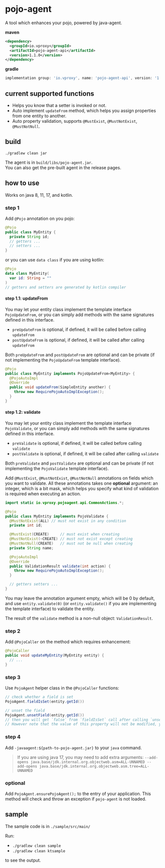 # pojo-agent

A tool which enhances your pojo, powered by java-agent.

**maven**

```xml
<dependency>
  <groupId>io.vproxy</groupId>
  <artifactId>pojo-agent-api</artifactId>
  <version>1.1.0</version>
</dependency>
```

**gradle**

```groovy
implementation group: 'io.vproxy', name: 'pojo-agent-api', version: '1.1.0'
```

## current supported functions

* Helps you know that a setter is invoked or not.
* Auto implement `updateFrom` method, which helps you assign properties from one entity to another.
* Auto property validation, supports `@MustExist`, `@MustNotExist`, `@MustNotNull`.

## build

```
./gradlew clean jar
```

The agent is in `build/libs/pojo-agent.jar`.  
You can also get the pre-built agent in the release pages.

## how to use

Works on java 8, 11, 17, and kotlin.

### step 1

Add `@Pojo` annotation on you pojo:

```java
@Pojo
public class MyEntity {
  private String id;
  // getters ...
  // setters ...
}
```

or you can use `data class` if you are using kotlin:

```kotlin
@Pojo
data class MyEntity(
  var id: String = ""
)
// getters and setters are generated by kotlin compiler
```

#### step 1.1: updateFrom

You may let your entity class implement the template interface `PojoUpdateFrom`, or you can simply add methods with the same signatures defined in this interface.

* `preUpdateFrom` is optional, if defined, it will be called before calling `updateFrom`
* `postUpdateFrom` is optional, if defined, it will be called after calling `updateFrom`

Both `preUpdateFrom` and `postUpdateFrom` are optional and can be private (if not implementing the `PojoUpdateFrom` template interface).

```java
@Pojo
public class MyEntity implements PojoUpdateFrom<MyEntity> {
  @PojoAutoImpl
  @Override
  public void updateFrom(SimpleEntity another) {
    throw new RequirePojoAutoImplException();
  }
}
```

#### step 1.2: validate

You may let your entity class implement the template interface `PojoValidate`, or you can simply add methods with the same signatures defined in this interface.

* `preValidate` is optional, if defined, it will be called before calling `validate`
* `postValidate` is optional, if defined, it will be called after calling `validate`

Both `preValidate` and `postValidate` are optional and can be private (if not implementing the `PojoValidate` template interface).

Add `@MustExist`, `@MustNotExist`, `@MustNotNull` annotations on fields which you want to validate. All these annotations takes one **optional** argument: an integer, which is a bit mask, which helps you specify what kind of validation is required when executing an action.

```java
import static io.vproxy.pojoagent.api.CommonActions.*;

@Pojo
public class MyEntity implements PojoValidate {
  @MustNotExist(ALL) // must not exist in any condition
  private int id;

  @MustExist(CREATE)     // must exist when creating
  @MustNotExist(~CREATE) // must not exist except creating
  @MustNotNull(CREATE)   // must not be null when creating
  private String name;

  @PojoAutoImpl
  @Override
  public ValidationResult validate(int action) {
    throw new RequirePojoAutoImplException();
  }

  // getters setters ...
}
```

You may leave the annotation argument empty, which will be 0 by default, and use `entity.validate(0)` (or `entity.validate()` if you are implementing the template interface) to validate the entity.

The result of the `validate` method is a non-null object: `ValidationResult`.

### step 2

Add `@PojoCaller` on the method which requires enhancement:

```java
@PojoCaller
public void updateMyEntity(MyEntity entity) {
  // ...
}
```

### step 3

Use `PojoAgent` helper class in the `@PojoCaller` functions:

```java
// check whether a field is set
PojoAgent.fieldIsSet(entity.getId())

// unset the field
PojoAgent.unsetField(entity.getId())
// then you will get `false` from `fieldIsSet` call after calling `unsetField`
// However note that the value of this property will not be modified, you can still get correct result from `getId()`
```

### step 4

Add `-javaagent:${path-to-pojo-agent.jar}` to your `java` command.

> If you are using java 17, you may need to add extra arguments: `--add-opens java.base/jdk.internal.org.objectweb.asm=ALL-UNNAMED --add-opens java.base/jdk.internal.org.objectweb.asm.tree=ALL-UNNAMED`

### optional

Add `PojoAgent.ensurePojoAgent();` to the entry of your application. This method will check and throw an exception if `pojo-agent` is not loaded.

## sample

The sample code is in `./sample/src/main/`

Run:

* `./gradlew clean sample`
* `./gradlew clean ktsample`

to see the output.
